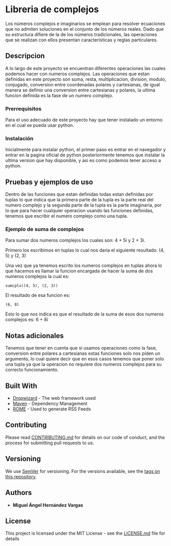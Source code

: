 # Libreria de complejos

Los números complejos e imaginarios se emplean para resolver ecuaciones que no admiten soluciones en el conjunto de los números reales. Dado que su estructura difiere de la de los números tradicionales, las operaciones que se realizan con ellos presentan características y reglas particulares.

## Descripcion 

A lo largo de este proyecto se encuentran diferentes operaciones las cuales podemos hacer con numeros complejos. Las operaciones que estan definidas en este proyecto son suma, resta, multiplicacion, division, modulo, conjugado, conversion entre coordenadas polares y cartesianas, de igual manera se definio una conversion entre cartesianas y polares, la ultima funcion definida es la fase de un numero complejo.   

### Prerrequisitos

Para el uso adecuado de este proyecto hay que tener instalado un entorno en el cual se pueda usar python. 

### Instalación 

Inicialmente para instalar python, el primer paso es entrar en el navegador y entrar en la pagina oficial de python posteriormente tenemos que instalar la ultima version que hay disponible, y asi es como podemos tener acceso a python. 

## Pruebas y ejemplos de uso

Dentro de las funciones que estan definidas todas estan definidas por tuplas lo que indica que la primera parte de la tupla es la parte real del numero complejo y la segunda parte de la tupla es la parte imaginaria, por lo que para hacer cualquier operacion usando las funciones definidas, tenemos que escribir el numero complejo como una tupla.

### Ejemplo de suma de complejos

Para sumar dos numeros complejos los cuales son: 4 + 5i y 2 + 3i.

Primero los escribimos en tuplas lo cual nos daria el siguiente resultado: (4, 5) y (2, 3)

Una vez que ya tenemos escrito los numeros complejos en tuplas ahora lo que hacemos es llamar la funcion encargada de hacer la suma de dos numeros complejos la cual es:

```
sumcplx((4, 5), (2, 3))
```
El resultado de esa funcion es:

```
(6, 8)
```
Esto lo que nos indica es que el resultado de la suma de esos dos numeros complejos es: 6 + 8i

## Notas adicionales 

Tenemos que tener en cuenta que si usamos operaciones como la fase, conversion entre polares a cartesianas estas funciones solo nos piden un argumento, lo cual quiere decir que en esos casos tenemos que poner solo una tupla ya que la operacion no requiere dos numeros complejos para su correcto funcionamiento. 

## Built With

* [Dropwizard](http://www.dropwizard.io/1.0.2/docs/) - The web framework used
* [Maven](https://maven.apache.org/) - Dependency Management
* [ROME](https://rometools.github.io/rome/) - Used to generate RSS Feeds

## Contributing

Please read [CONTRIBUTING.md](https://gist.github.com/PurpleBooth/b24679402957c63ec426) for details on our code of conduct, and the process for submitting pull requests to us.

## Versioning

We use [SemVer](http://semver.org/) for versioning. For the versions available, see the [tags on this repository](https://github.com/your/project/tags). 

## Authors

* **Miguel Ángel Hernández Vargas** 


## License

This project is licensed under the MIT License - see the [LICENSE.md](LICENSE.md) file for details


